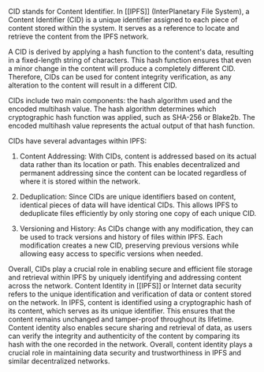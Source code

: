 CID stands for Content Identifier. In [[IPFS]] (InterPlanetary File System), a Content Identifier (CID) is a unique identifier assigned to each piece of content stored within the system. It serves as a reference to locate and retrieve the content from the IPFS network.

A CID is derived by applying a hash function to the content's data, resulting in a fixed-length string of characters. This hash function ensures that even a minor change in the content will produce a completely different CID. Therefore, CIDs can be used for content integrity verification, as any alteration to the content will result in a different CID.

CIDs include two main components: the hash algorithm used and the encoded multihash value. The hash algorithm determines which cryptographic hash function was applied, such as SHA-256 or Blake2b. The encoded multihash value represents the actual output of that hash function.

CIDs have several advantages within IPFS:

1. Content Addressing: With CIDs, content is addressed based on its actual data rather than its location or path. This enables decentralized and permanent addressing since the content can be located regardless of where it is stored within the network.

2. Deduplication: Since CIDs are unique identifiers based on content, identical pieces of data will have identical CIDs. This allows IPFS to deduplicate files efficiently by only storing one copy of each unique CID.

3. Versioning and History: As CIDs change with any modification, they can be used to track versions and history of files within IPFS. Each modification creates a new CID, preserving previous versions while allowing easy access to specific versions when needed.

Overall, CIDs play a crucial role in enabling secure and efficient file storage and retrieval within IPFS by uniquely identifying and addressing content across the network.
Content Identity in [[IPFS]] or Internet data security refers to the unique identification and verification of data or content stored on the network. In IPFS, content is identified using a cryptographic hash of its content, which serves as its unique identifier. This ensures that the content remains unchanged and tamper-proof throughout its lifetime. Content identity also enables secure sharing and retrieval of data, as users can verify the integrity and authenticity of the content by comparing its hash with the one recorded in the network. Overall, content identity plays a crucial role in maintaining data security and trustworthiness in IPFS and similar decentralized networks.